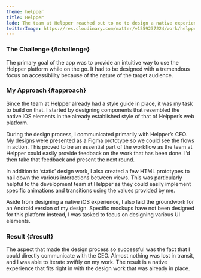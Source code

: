 ```yaml
---
theme: helpper
title: Helpper
lede: The team at Helpper reached out to me to design a native experience that fits right into their existing style guide.
twitterImage: https://res.cloudinary.com/matter/v1559237224/work/helpper/twitterCard.png
---
```

### The Challenge {#challenge}
The primary goal of the app was to provide an intuitive way to use the Helpper platform while on the go. It had to be designed with a tremendous focus on accessibility because of the nature of the target audience.

### My Approach {#approach}
Since the team at Helpper already had a style guide in place, it was my task to build on that. I started by designing components that resembled the native iOS elements in the already established style of that of Helpper’s web platform.

During the design process, I communicated primarily with Helpper’s CEO. My designs were presented as a Figma prototype so we could see the flows in action. This proved to be an essential part of the workflow as the team at Helpper could easily provide feedback on the work that has been done. I’d then take that feedback and present the next round.

In addition to ‘static’ design work, I also created a few HTML prototypes to nail down the various interactions between views. This was particularly helpful to the development team at Helpper as they could easily implement specific animations and transitions using the values provided by me.

Aside from designing a native iOS experience, I also laid the groundwork for an Android version of my design. Specific mockups have not been designed for this platform instead, I was tasked to focus on designing various UI elements.

### Result {#result}
The aspect that made the design process so successful was the fact that I could directly communicate with the CEO. Almost nothing was lost in transit, and I was able to iterate swiftly on my work. The result is a native experience that fits right in with the design work that was already in place.
